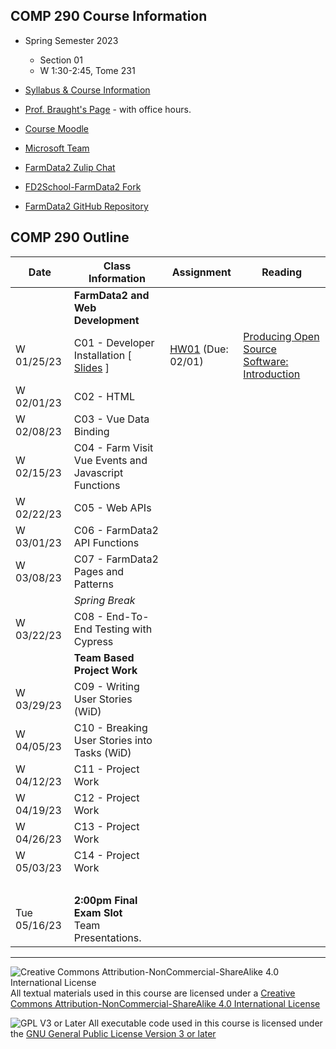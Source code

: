 ## COMP 290 Course Information
- Spring Semester 2023
  - Section 01
  - W 1:30-2:45, Tome 231
- [Syllabus & Course Information](syllabus.md)
- [Prof. Braught's Page](http://users.dickinson.edu/~braught/) - with office hours.

- [Course Moodle](https://lms.dickinson.edu/course/view.php?id=49540)
- [Microsoft Team](https://teams.microsoft.com/l/team/19%3aYaQf0RYT9gPl8q80pva4xeQVZzDE0fWZISJNhuF0o_Q1%40thread.tacv2/conversations?groupId=371f8ff2-ece1-407c-858b-c156c34b5e1c&tenantId=6232b055-76b9-4c13-9b88-b562ae7db6fb)
- [FarmData2 Zulip Chat](https://farmdata2.zulipchat.com/)

- [FD2School-FarmData2 Fork](https://github.com/DickinsonCollege/FD2School-FarmData2)
- [FarmData2 GitHub Repository](https://github.com/DickinsonCollege/FarmData2)

## COMP 290 Outline

Date            | Class Information                                                | Assignment     | Reading
----------------|------------------------------------------------------------------|----------------|------------
                | **FarmData2 and Web Development**                                |                |
W 01/25/23      | C01 - Developer Installation                  [ [Slides][s01] ]  | [HW01][hw01] (Due: 02/01)  | [Producing Open Source Software: Introduction][r01]
W 02/01/23      | C02 - HTML                                    <!-- [ [Slides][s02] ]--> | <!-- [HW02][hw02] (Due: 02/08)--> | 
W 02/08/23      | C03 - Vue Data Binding                        <!-- [ [Slides][s03] ]--> | <!-- [HW03][hw03] (Due: 02/15)--> | 
W 02/15/23      | C04 - Farm Visit<br>Vue Events and Javascript Functions     <!-- [ [Slides][s04] ]--> | <!-- [HW04][hw04] (Due: 02/22)--> | 
W 02/22/23      | C05 - Web APIs                                <!-- [ [Slides][s05] ]--> | <!-- [HW05][hw05] (Due: 03/01)--> | 
W 03/01/23      | C06 - FarmData2 API Functions                 <!-- [ [Slides][s06] ]--> | <!-- [HW06][hw06] (Due: 03/08)--> | 
W 03/08/23      | C07 - FarmData2 Pages and Patterns            <!-- [ [Slides][s07] ]--> | <!-- [HW07][hw07] (Due: 03/22)--> | 
                | *Spring Break*                                                          |                      |
W 03/22/23      | C08 - End-To-End Testing with Cypress         <!-- [ [Slides][s08] ]--> | <!-- [HW08][hw08] (Due: 03/29)--> | 
                | **Team Based Project Work**                                             |                      |
W 03/29/23      | C09 - Writing User Stories (WiD)              <!-- [ [Slides][s09] ]--> | <!-- [HW09][hw09] (Due: 04/05)--> | 
W 04/05/23      | C10 - Breaking User Stories into Tasks (WiD)  <!-- [ [Slides][s10] ]--> | <!-- [HW01][hw10] (Due: 04/12)--> | 
W 04/12/23      | C11 - Project Work                                                      |                      |
W 04/19/23      | C12 - Project Work                                                      |                      |
W 04/26/23      | C13 - Project Work                                                      |                      |
W 05/03/23      | C14 - Project Work                                                      |                      |
&nbsp;          |                                                                         |                      |
Tue 05/16/23    | **2:00pm Final Exam Slot**<br> Team Presentations.                      |                      |

[s01]: materials/01-S-Install.pptx
[hw01]: https://github.com/DickinsonCollege/FD2School-FarmData2/issues/2
[r01]: https://lms.dickinson.edu/mod/resource/view.php?id=1163831

---

![Creative Commons Attribution-NonCommercial-ShareAlike 4.0 International License](https://i.creativecommons.org/l/by-nc-sa/4.0/88x31.png "Creative Commons Attribution-NonCommercial-ShareAlike 4.0 International License") All textual materials used in this course are licensed under a [Creative Commons Attribution-NonCommercial-ShareAlike 4.0 International License](http://creativecommons.org/licenses/by-nc-sa/4.0/)

![GPL V3 or Later](https://www.gnu.org/graphics/gplv3-or-later-sm.png "GPL V3 or later") All executable code used in this course is licensed under the [GNU General Public License Version 3 or later](https://www.gnu.org/licenses/gpl.txt)
